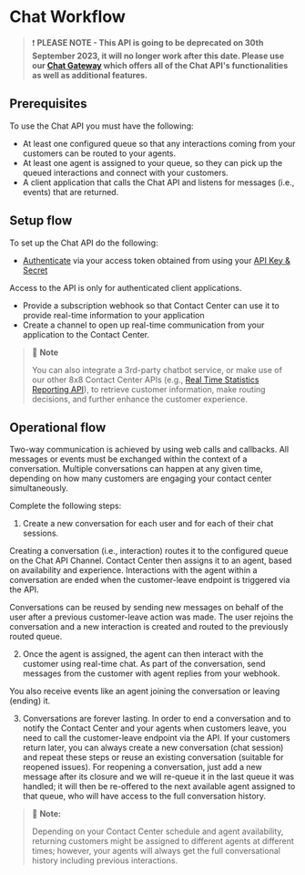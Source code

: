 # Chat Workflow

> ❗️ **PLEASE NOTE - This API is going to be deprecated on 30th September 2023, it will no longer work after this date. Please use our [Chat Gateway](/actions-events/docs/chat-gateway) which offers all of the Chat API's functionalities as well as additional features.**
> 
> 

## Prerequisites

To use the Chat API you must have the following:

* At least one configured queue so that any interactions coming from your customers can be routed to your agents.
* At least one agent is assigned to your queue, so they can pick up the queued interactions and connect with your customers.
* A client application that calls the Chat API and listens for messages (i.e., events) that are returned.

## Setup flow

To set up the Chat API do the following:

* [Authenticate](/contactcenter/v2.0/docs/api-key) via your access token obtained from using your [API Key & Secret](/contactcenter/v2.0/docs/api-key)  

Access to the API is only for authenticated client applications.
* Provide a subscription webhook so that Contact Center can use it to provide real-time information to your application
* Create a channel to open up real-time communication from your application to the Contact Center.

> 📘 **Note**
> 
> You can also integrate a 3rd-party chatbot service, or make use of our other 8x8 Contact Center APIs (e.g., [Real Time Statistics Reporting API](https://support.8x8.com/cloud-contact-center/virtual-contact-center/developers/8x8-contact-center-real-time-statistics-reporting-api)), to retrieve customer information, make routing decisions, and further enhance the customer experience.
> 
> 

## Operational flow

Two-way communication is achieved by using web calls and callbacks. All messages or events must be exchanged within the context of a conversation. Multiple conversations can happen at any given time, depending on how many customers are engaging your contact center simultaneously.

Complete the following steps:

1. Create a new conversation for each user and for each of their chat sessions.

Creating a conversation (i.e., interaction) routes it to the configured queue on the Chat API Channel. Contact Center then assigns it to an agent, based on availability and experience. Interactions with the agent within a conversation are ended when the customer-leave endpoint is triggered via the API.  

Conversations can be reused by sending new messages on behalf of the user after a previous customer-leave action was made. The user rejoins the conversation and a new interaction is created and routed to the previously routed queue.

2. Once the agent is assigned, the agent can then interact with the customer using real-time chat. As part of the conversation, send messages from the customer with agent replies from your webhook.

You also receive events like an agent joining the conversation or leaving (ending) it.

3. Conversations are forever lasting. In order to end a conversation and to notify the Contact Center and your agents when customers leave, you need to call the customer-leave endpoint via the API. If your customers return later, you can always create a new conversation (chat session) and repeat these steps or reuse an existing conversation (suitable for reopened issues). For reopening a conversation, just add a new message after its closure and we will re-queue it in the last queue it was handled; it will then be re-offered to the next available agent assigned to that queue, who will have access to the full conversation history.

> 📘 **Note:**
> 
> Depending on your Contact Center schedule and agent availability, returning customers might be assigned to different agents at different times; however, your agents will always get the full conversational history including previous interactions.
> 
>
